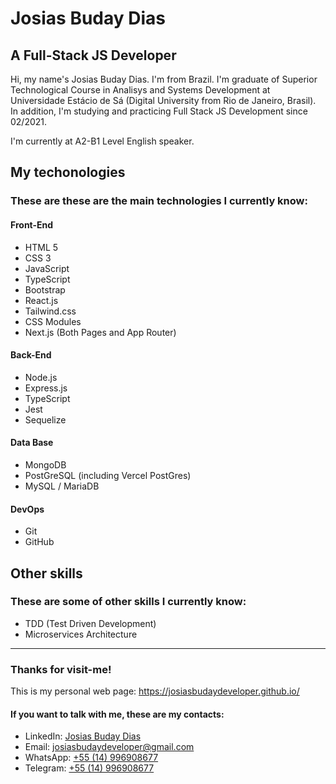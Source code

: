 # Josias Buday Dias
## A Full-Stack JS Developer
Hi, my name's Josias Buday Dias. I'm from Brazil. I'm graduate of Superior Technological Course in Analisys and Systems Development at Universidade Estácio de Sá (Digital University from Rio de Janeiro, Brasil). In addition, I'm studying and practicing Full Stack JS Development since 02/2021.

I'm currently at A2-B1 Level English speaker.

## My techonologies
### These are these are the main technologies I currently know:
#### Front-End
  - HTML 5 
  - CSS 3 
  - JavaScript
  - TypeScript
  - Bootstrap
  - React.js
  - Tailwind.css
  - CSS Modules
  - Next.js (Both Pages and App Router)

#### Back-End
  - Node.js
  - Express.js
  - TypeScript
  - Jest
  - Sequelize

#### Data Base
  - MongoDB
  - PostGreSQL (including Vercel PostGres)
  - MySQL / MariaDB

#### DevOps
  - Git
  - GitHub

## Other skills
### These are some of other skills I currently know:
  - TDD (Test Driven Development)
  - Microservices Architecture

---

### Thanks for visit-me!
This is my personal web page: https://josiasbudaydeveloper.github.io/

#### If you want to talk with me, these are my contacts:
  - LinkedIn: [Josias Buday Dias](https://www.linkedin.com/in/josias-buday-dias-b5a3a2253/)
  - Email: josiasbudaydeveloper@gmail.com
  - WhatsApp: [+55 (14) 996908677](https://wa.me/5514996908677)
  - Telegram: [+55 (14) 996908677](https://t.me/Josias_Buday)
